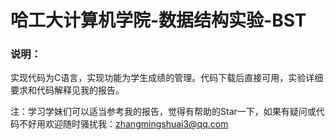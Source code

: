 # 哈工大计算机学院-数据结构实验-BST

### 说明：

实现代码为C语言，实现功能为学生成绩的管理。代码下载后直接可用，实验详细要求和代码解释见我的报告。
<br>

注：学习学妹们可以适当参考我的报告，觉得有帮助的Star一下，如果有疑问或代码不好用欢迎随时骚扰我：zhangmingshuai3@qq.com
